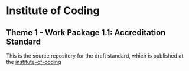 # Institute of Coding

## Theme 1 - Work Package 1.1: Accreditation Standard

This is the source repository for the draft standard, which is published at the [institute-of-coding](https://institute-of-coding.github.io/accreditation-standard/)
